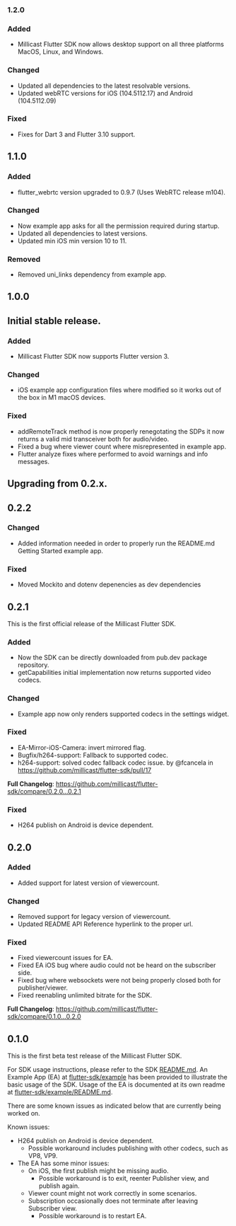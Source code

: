 ### 1.2.0

### Added

- Millicast Flutter SDK now allows desktop support on all three platforms MacOS, Linux, and Windows.

### Changed

- Updated all dependencies to the latest resolvable versions.
- Updated webRTC versions for iOS (104.5112.17) and Android (104.5112.09)

### Fixed

- Fixes for Dart 3 and Flutter 3.10 support.

## 1.1.0

### Added

- flutter_webrtc version upgraded to 0.9.7 (Uses WebRTC release m104).

### Changed

- Now example app asks for all the permission required during startup.
- Updated all dependencies to latest versions.
- Updated min iOS min version 10 to 11.

### Removed

- Removed uni_links dependency from example app.

## 1.0.0

## Initial stable release.
### Added

- Millicast Flutter SDK now supports Flutter version 3.

### Changed

- iOS example app configuration files where modified so it works out of the box in M1 macOS devices.

### Fixed

- addRemoteTrack method is now properly renegotating the SDPs it now returns a valid mid transceiver both for audio/video.
- Fixed a bug where viewer count where misrepresented in example app.
- Flutter analyze fixes where performed to avoid warnings and info messages.

## Upgrading from 0.2.x.
## 0.2.2

### Changed

- Added information needed in order to properly run the README.md Getting Started example app.

### Fixed

- Moved Mockito and dotenv depenencies as dev dependencies

## 0.2.1

This is the first official release of the Millicast Flutter SDK.

### Added

- Now the SDK can be directly downloaded from pub.dev package repository.
- getCapabilities initial implementation now returns supported video codecs.

### Changed

- Example app now only renders supported codecs in the settings widget.

### Fixed

- EA-Mirror-iOS-Camera: invert mirrored flag.
- Bugfix/h264-support: Fallback to supported codec.
- h264-support: solved codec fallback codec issue. by @fcancela in https://github.com/millicast/flutter-sdk/pull/17

**Full Changelog**: https://github.com/millicast/flutter-sdk/compare/0.2.0...0.2.1

### Fixed

- H264 publish on Android is device dependent.

## 0.2.0

### Added

- Added support for latest version of viewercount.

### Changed

- Removed support for legacy version of viewercount.
- Updated README API Reference hyperlink to the proper url.

### Fixed

- Fixed viewercount issues for EA.
- Fixed EA iOS bug where audio could not be heard on the subscriber side.
- Fixed bug where websockets were not being properly closed both for publisher/viewer.
- Fixed reenabling unlimited bitrate for the SDK.

**Full Changelog**: https://github.com/millicast/flutter-sdk/compare/0.1.0...0.2.0

## 0.1.0

This is the first beta test release of the Millicast Flutter SDK.

For SDK usage instructions, please refer to the SDK [README.md](https://github.com/millicast/flutter-sdk/tree/0.1.0#readme).
An Example App (EA) at [flutter-sdk/example](https://github.com/millicast/flutter-sdk/tree/0.1.0/example) has been provided to illustrate the basic usage of the SDK.
Usage of the EA is documented at its own readme at [flutter-sdk/example/README.md](https://github.com/millicast/flutter-sdk/tree/0.1.0/example#readme).

There are some known issues as indicated below that are currently being worked on.

Known issues:

- H264 publish on Android is device dependent.
  - Possible workaround includes publishing with other codecs, such as VP8, VP9.
- The EA has some minor issues:
  - On iOS, the first publish might be missing audio.
    - Possible workaround is to exit, reenter Publisher view, and publish again.
  - Viewer count might not work correctly in some scenarios.
  - Subscription occasionally does not terminate after leaving Subscriber view.
    - Possible workaround is to restart EA.
